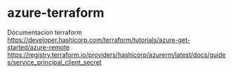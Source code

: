 # azure-terraform

Documentacion terraform
https://developer.hashicorp.com/terraform/tutorials/azure-get-started/azure-remote
https://registry.terraform.io/providers/hashicorp/azurerm/latest/docs/guides/service_principal_client_secret
